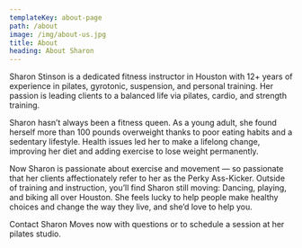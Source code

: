 ```yaml
---
templateKey: about-page
path: /about
image: /img/about-us.jpg
title: About
heading: About Sharon
---
```

Sharon Stinson is a dedicated fitness instructor in Houston with 12+ years of experience in pilates, gyrotonic, suspension, and personal training. Her passion is leading clients to a balanced life via pilates, cardio, and strength training.

Sharon hasn’t always been a fitness queen. As a young adult, she found herself more than 100 pounds overweight thanks to poor eating habits and a sedentary lifestyle. Health issues led her to make a lifelong change, improving her diet and adding exercise to lose weight permanently.

Now Sharon is passionate about exercise and movement — so passionate that her clients affectionately refer to her as the Perky Ass-Kicker. Outside of training and instruction, you’ll find Sharon still moving: Dancing, playing, and biking all over Houston. She feels lucky to help people make healthy choices and change the way they live, and she’d love to help you.

Contact Sharon Moves now with questions or to schedule a session at her pilates studio.
